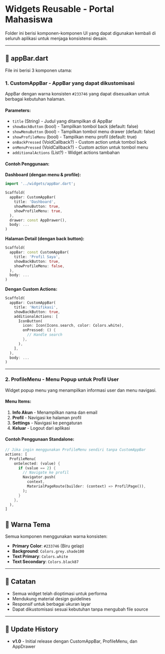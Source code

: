 # Widgets Reusable - Portal Mahasiswa

Folder ini berisi komponen-komponen UI yang dapat digunakan kembali di seluruh aplikasi untuk menjaga konsistensi desain.

---

## 📱 appBar.dart

File ini berisi 3 komponen utama:

### 1. **CustomAppBar** - AppBar yang dapat dikustomisasi

AppBar dengan warna konsisten `#233746` yang dapat disesuaikan untuk berbagai kebutuhan halaman.

#### Parameters:
- `title` (String) - Judul yang ditampilkan di AppBar
- `showBackButton` (bool) - Tampilkan tombol back (default: false)
- `showMenuButton` (bool) - Tampilkan tombol menu drawer (default: false)
- `showProfileMenu` (bool) - Tampilkan menu profil (default: true)
- `onBackPressed` (VoidCallback?) - Custom action untuk tombol back
- `onMenuPressed` (VoidCallback?) - Custom action untuk tombol menu
- `additionalActions` (List<Widget>?) - Widget actions tambahan

#### Contoh Penggunaan:

**Dashboard (dengan menu & profile):**
```dart
import '../widgets/appBar.dart';

Scaffold(
  appBar: CustomAppBar(
    title: 'Dashboard',
    showMenuButton: true,
    showProfileMenu: true,
  ),
  drawer: const AppDrawer(),
  body: ...
)
```

**Halaman Detail (dengan back button):**
```dart
Scaffold(
  appBar: const CustomAppBar(
    title: 'Profil Saya',
    showBackButton: true,
    showProfileMenu: false,
  ),
  body: ...
)
```

**Dengan Custom Actions:**
```dart
Scaffold(
  appBar: CustomAppBar(
    title: 'Notifikasi',
    showBackButton: true,
    additionalActions: [
      IconButton(
        icon: Icon(Icons.search, color: Colors.white),
        onPressed: () {
          // Handle search
        },
      ),
    ],
  ),
  body: ...
)
```

---

### 2. **ProfileMenu** - Menu Popup untuk Profil User

Widget popup menu yang menampilkan informasi user dan menu navigasi.

#### Menu Items:
1. **Info Akun** - Menampilkan nama dan email
2. **Profil** - Navigasi ke halaman profil
3. **Settings** - Navigasi ke pengaturan
4. **Keluar** - Logout dari aplikasi

#### Contoh Penggunaan Standalone:

```dart
// Jika ingin menggunakan ProfileMenu sendiri tanpa CustomAppBar
actions: [
  ProfileMenu(
    onSelected: (value) {
      if (value == 2) {
        // Navigate ke profil
        Navigator.push(
          context,
          MaterialPageRoute(builder: (context) => ProfilPage()),
        );
      }
    },
  ),
]
```

## 🎨 Warna Tema

Semua komponen menggunakan warna konsisten:
- **Primary Color**: `#233746` (Biru gelap)
- **Background**: `Colors.grey.shade100`
- **Text Primary**: `Colors.white`
- **Text Secondary**: `Colors.black87`

---

## 📝 Catatan

- Semua widget telah dioptimasi untuk performa
- Mendukung material design guidelines
- Responsif untuk berbagai ukuran layar
- Dapat dikustomisasi sesuai kebutuhan tanpa mengubah file source

---

## 🔄 Update History

- **v1.0** - Initial release dengan CustomAppBar, ProfileMenu, dan AppDrawer

